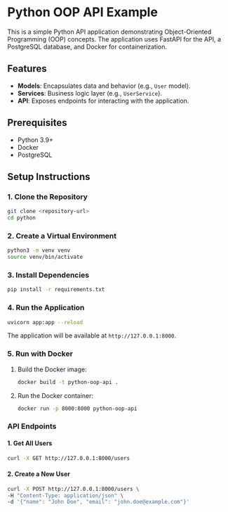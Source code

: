 # Python OOP API Example

This is a simple Python API application demonstrating Object-Oriented Programming (OOP) concepts. The application uses FastAPI for the API, a PostgreSQL database, and Docker for containerization.

## Features
- **Models**: Encapsulates data and behavior (e.g., `User` model).
- **Services**: Business logic layer (e.g., `UserService`).
- **API**: Exposes endpoints for interacting with the application.

## Prerequisites
- Python 3.9+
- Docker
- PostgreSQL

## Setup Instructions

### 1. Clone the Repository
```bash
git clone <repository-url>
cd python
```

### 2. Create a Virtual Environment
```bash
python3 -m venv venv
source venv/bin/activate
```

### 3. Install Dependencies
```bash
pip install -r requirements.txt
```

### 4. Run the Application
```bash
uvicorn app:app --reload
```

The application will be available at `http://127.0.0.1:8000`.

### 5. Run with Docker
1. Build the Docker image:
   ```bash
   docker build -t python-oop-api .
   ```
2. Run the Docker container:
   ```bash
   docker run -p 8000:8000 python-oop-api
   ```

### API Endpoints

#### 1. Get All Users
```bash
curl -X GET http://127.0.0.1:8000/users
```

#### 2. Create a New User
```bash
curl -X POST http://127.0.0.1:8000/users \
-H "Content-Type: application/json" \
-d '{"name": "John Doe", "email": "john.doe@example.com"}'
```
